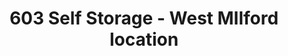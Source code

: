 ---
title: "603 Self Storage - West MIlford location"
url: /milford/603-self-storage-west-milford-location/
shop: Mieten
---